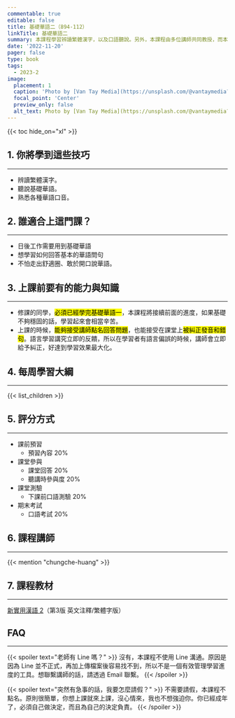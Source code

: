 ```yaml
---
commentable: true
editable: false
title: 基礎華語二（894-112）
linkTitle: 基礎華語二
summary: 本課程學習辨讀繁體漢字，以及口語聽說。另外，本課程由多位講師共同教授，而本網頁僅包含黃老師負責的部分。
date: '2022-11-20'
pager: false
type: book
tags:
  - 2023-2
image:   
  placement: 1   
  caption: 'Photo by [Van Tay Media](https://unsplash.com/@vantaymedia?utm_content=creditCopyText&utm_medium=referral&utm_source=unsplash) on [Unsplash](https://unsplash.com/photos/mens-white-dress-shirt-standing-beside-woman-holding-white-book-close-up-photography-OfbyslkgjNg?utm_content=creditCopyText&utm_medium=referral&utm_source=unsplash)'   
  focal_point: 'Center'   
  preview_only: false   
  alt_text: Photo by [Van Tay Media](https://unsplash.com/@vantaymedia?utm_content=creditCopyText&utm_medium=referral&utm_source=unsplash) on [Unsplash](https://unsplash.com/photos/mens-white-dress-shirt-standing-beside-woman-holding-white-book-close-up-photography-OfbyslkgjNg?utm_content=creditCopyText&utm_medium=referral&utm_source=unsplash).
---
```


{{< toc hide_on="xl" >}}


## 1. 你將學到這些技巧
---

- 辨讀繁體漢字。
- 聽說基礎華語。
- 熟悉各種華語口音。

## 2. 誰適合上這門課？
---

- 日後工作需要用到基礎華語
- 想學習如何回答基本的華語問句
- 不怕走出舒適圈、敢於開口說華語。

## 3. 上課前要有的能力與知識
---

- 修課的同學，<mark>必須已經學完基礎華語一</mark>，本課程將接續前面的進度，如果基礎不夠穩固的話，學習起來會相當辛苦。
- 上課的時候，<mark>能夠接受講師點名回答問題</mark>，也能接受在課堂上<mark>被糾正發音和錯句</mark>。語言學習講究立即的反饋，所以在學習者有語言偏誤的時候，講師會立即給予糾正，好達到學習效果最大化。


## 4. 每周學習大綱
---

{{< list_children >}}

## 5. 評分方式
---

- 課前預習 
  - 預習內容 20%
- 課堂參與
  - 課堂回答 20%
  - 聽講時參與度 20%
- 課堂測驗
  - 下課前口語測驗 20%
- 期末考試
  - 口語考試 20%

## 6. 課程講師
---

{{< mention "chungche-huang" >}}

## 7. 課程教材
---
[新實用漢語 2](http://www.blcup.com/Res/ResInfo?rid%253D74922)（第3版 英文注釋/繁體字版）

## FAQ
---

{{< spoiler text="老師有 Line 嗎？" >}}
沒有，本課程不使用 Line 溝通。原因是因為 Line 並不正式，再加上傳檔案後容易找不到，所以不是一個有效管理學習進度的工具。想聯繫講師的話，請透過 Email 聯繫。
{{< /spoiler >}}

{{< spoiler text="突然有急事的話，我要怎麼請假？" >}}
不需要請假，本課程不點名。原則很簡單，你想上課就來上課，沒心情來，我也不想強迫你。你已經成年了，必須自己做決定，而且為自己的決定負責。
{{< /spoiler >}}